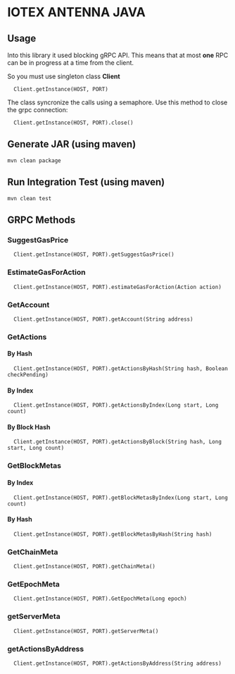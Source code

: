 # IOTEX ANTENNA JAVA

## Usage

Into this library it used blocking gRPC API. This means that at most **one** RPC can be in progress at a time from the client. 

So you must use singleton class **Client** 

```
  Client.getInstance(HOST, PORT)
```

The class syncronize the calls using a semaphore. Use this method to close the grpc connection:

```
  Client.getInstance(HOST, PORT).close()
```

## Generate JAR (using maven)

```
mvn clean package
```

## Run Integration Test (using maven)

```
mvn clean test
```

## GRPC Methods

### SuggestGasPrice

```
  Client.getInstance(HOST, PORT).getSuggestGasPrice()
```

### EstimateGasForAction

```
  Client.getInstance(HOST, PORT).estimateGasForAction(Action action)
```

### GetAccount

```
  Client.getInstance(HOST, PORT).getAccount(String address)
```

### GetActions

#### By Hash

```
  Client.getInstance(HOST, PORT).getActionsByHash(String hash, Boolean checkPending)
```


#### By Index

```
  Client.getInstance(HOST, PORT).getActionsByIndex(Long start, Long count)
```


#### By Block Hash

```
  Client.getInstance(HOST, PORT).getActionsByBlock(String hash, Long start, Long count)
```

### GetBlockMetas

#### By Index

```
  Client.getInstance(HOST, PORT).getBlockMetasByIndex(Long start, Long count)
```

#### By Hash

```
  Client.getInstance(HOST, PORT).getBlockMetasByHash(String hash)
```

### GetChainMeta

```
  Client.getInstance(HOST, PORT).getChainMeta()
```

### GetEpochMeta

```
  Client.getInstance(HOST, PORT).GetEpochMeta(Long epoch)
```

### getServerMeta

```
  Client.getInstance(HOST, PORT).getServerMeta()
```

### getActionsByAddress

```
  Client.getInstance(HOST, PORT).getActionsByAddress(String address)
```
